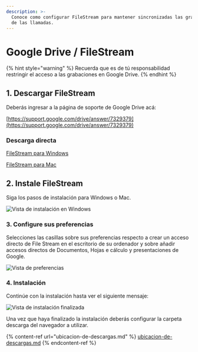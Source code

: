 ```yaml
---
description: >-
  Conoce como configurar FileStream para mantener sincronizadas las grabaciones
  de las llamadas.
---
```


# Google Drive / FileStream

{% hint style="warning" %}
Recuerda que es de tú responsabilidad restringir el acceso a las grabaciones en Google Drive.
{% endhint %}

## 1. Descargar FileStream

Deberás ingresar a la página de soporte de Google Drive acá:

[https://support.google.com/drive/answer/7329379](https://support.google.com/drive/answer/7329379)

### Descarga directa

[FileStream para Windows](https://dl.google.com/drive-file-stream/GoogleDriveSetup.exe)

[FileStream para Mac](https://dl.google.com/drive-file-stream/GoogleDrive.dmg)

## 2. Instale FileStream

Siga los pasos de instalación para Windows o Mac.

![Vista de instalación en Windows](<../../.gitbook/assets/image (32).png>)

### 3. Configure sus preferencias

Selecciones las casillas sobre sus preferencias respecto a crear un acceso directo de File Stream en el escritorio de su ordenador y sobre añadir accesos directos de Documentos, Hojas e cálculo y presentaciones de Google.

![Vista de preferencias](<../../.gitbook/assets/image (23).png>)

### 4. Instalación

Continúe con la instalación hasta ver el siguiente mensaje:

![Vista de instalación finalizada](<../../.gitbook/assets/image (31).png>)

Una vez que haya finalizado la instalación deberás configurar la carpeta descarga del navegador a utilizar.

{% content-ref url="ubicacion-de-descargas.md" %}
[ubicacion-de-descargas.md](ubicacion-de-descargas.md)
{% endcontent-ref %}
